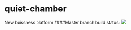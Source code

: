 
# quiet-chamber
New buissness platform
####Master branch build status: 
![](https://travis-ci.org/vazitoazul/MovingHelper.svg?branch=staging)